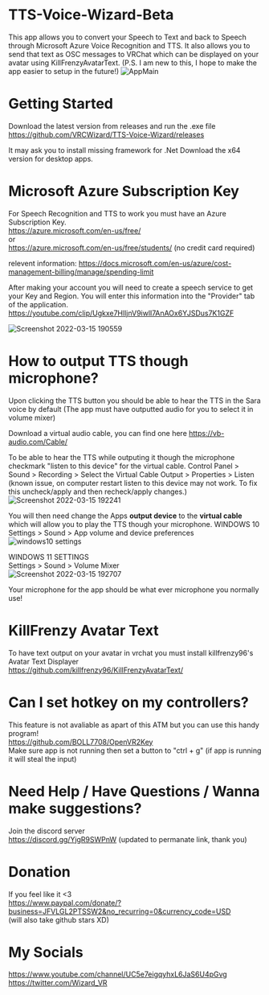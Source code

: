 # TTS-Voice-Wizard-Beta
This app allows you to convert your Speech to Text and back to Speech through Microsoft Azure Voice Recognition and TTS. It also allows you to send that text as OSC messages to VRChat which can be displayed on your avatar using KillFrenzyAvatarText. (P.S. I am new to this, I hope to make the app easier to setup in the future!)
![AppMain](https://user-images.githubusercontent.com/101527472/158492198-deabcf22-e5a7-4b7c-a12a-b741897e8d83.jpg)

# Getting Started
Download the latest version from releases and run the .exe file <br />
https://github.com/VRCWizard/TTS-Voice-Wizard/releases <br />

It may ask you to install missing framework for .Net
Download the x64 version for desktop apps.

# Microsoft Azure Subscription Key
For Speech Recognition and TTS to work you must have an Azure Subscription Key. <br />
https://azure.microsoft.com/en-us/free/ <br />
or <br />
https://azure.microsoft.com/en-us/free/students/ (no credit card required)<br />

relevent information: https://docs.microsoft.com/en-us/azure/cost-management-billing/manage/spending-limit  <br />


After making your account you will need to create a speech service to get your Key and Region. You will enter this information into the "Provider" tab of the application. <br />
https://youtube.com/clip/Ugkxe7HlljnV9iwlI7AnAOx6YJSDus7K1GZF <br />


![Screenshot 2022-03-15 190559](https://user-images.githubusercontent.com/101527472/158492227-f704aaef-4077-413d-9f9d-a48c6183df0d.jpg)

# How to output TTS though microphone?
Upon clicking the TTS button you should be able to hear the TTS in the Sara voice by default (The app must have outputted audio for you to select it in volume mixer)

Download a virtual audio cable, you can find one here https://vb-audio.com/Cable/


To be able to hear the TTS while outputing it though the microphone checkmark "listen to this device" for the virtual cable.
Control Panel > Sound > Recording > Select the Virtual Cable Output > Properties > Listen
(known issue, on computer restart listen to this device may not work. To fix this uncheck/apply and then recheck/apply changes.)
![Screenshot 2022-03-15 192241](https://user-images.githubusercontent.com/101527472/158493212-8b1db84b-bf10-45ae-bca4-71c858113bb9.jpg)

You will then need change the Apps **output device**  to the **virtual cable** which will allow you to play the TTS though your microphone.
WINDOWS 10 <br />
Settings > Sound > App volume and device preferences <br />
![windows10 settings](https://user-images.githubusercontent.com/101527472/158684476-8ead5ee2-f441-4249-becc-530798b27ed8.png)


WINDOWS 11 SETTINGS <br />
Settings > Sound > Volume Mixer <br />
![Screenshot 2022-03-15 192707](https://user-images.githubusercontent.com/101527472/158493678-def6648a-02ea-480f-88ab-5666c59a0442.jpg)<br />

Your microphone for the app should be what ever microphone you normally use!
# KillFrenzy Avatar Text
To have text output on your avatar in vrchat you must install killfrenzy96's Avatar Text Displayer <br />
https://github.com/killfrenzy96/KillFrenzyAvatarText/ <br />

# Can I set hotkey on my controllers?
This feature is not avaliable as apart of this ATM but you can use this handy program! <br />
https://github.com/BOLL7708/OpenVR2Key <br />
Make sure app is not running then set a button to "ctrl + g" (if app is running it will steal the input)<br />


# Need Help / Have Questions / Wanna make suggestions?
Join the discord server <br />
https://discord.gg/YjgR9SWPnW (updated to permanate link, thank you)<br />

# Donation
If you feel like it <3 <br />
https://www.paypal.com/donate/?business=JFVLGL2PTSSW2&no_recurring=0&currency_code=USD <br />
(will also take github stars XD)
# My Socials
https://www.youtube.com/channel/UC5e7eigqyhxL6JaS6U4pGvg
https://twitter.com/Wizard_VR

